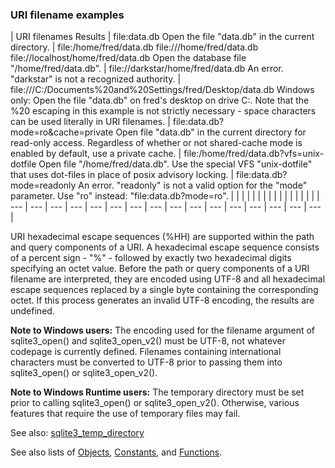 ### URI filename examples






| URI filenames  Results | file:data.db  Open the file "data.db" in the current directory. | file:/home/fred/data.db file:///home/fred/data.db  file://localhost/home/fred/data.db  Open the database file "/home/fred/data.db". | file://darkstar/home/fred/data.db  An error. "darkstar" is not a recognized authority. | file:///C:/Documents%20and%20Settings/fred/Desktop/data.db  Windows only: Open the file "data.db" on fred's desktop on drive C:. Note that the %20 escaping in this example is not strictly necessary \- space characters can be used literally in URI filenames. | file:data.db?mode\=ro\&cache\=private  Open file "data.db" in the current directory for read\-only access. Regardless of whether or not shared\-cache mode is enabled by default, use a private cache. | file:/home/fred/data.db?vfs\=unix\-dotfile  Open file "/home/fred/data.db". Use the special VFS "unix\-dotfile" that uses dot\-files in place of posix advisory locking. | file:data.db?mode\=readonly  An error. "readonly" is not a valid option for the "mode" parameter. Use "ro" instead: "file:data.db?mode\=ro". | | | | | | | | | | | | | | | |
| --- | --- | --- | --- | --- | --- | --- | --- | --- | --- | --- | --- | --- | --- | --- | --- |




URI hexadecimal escape sequences (%HH) are supported within the path and
query components of a URI. A hexadecimal escape sequence consists of a
percent sign \- "%" \- followed by exactly two hexadecimal digits
specifying an octet value. Before the path or query components of a
URI filename are interpreted, they are encoded using UTF\-8 and all
hexadecimal escape sequences replaced by a single byte containing the
corresponding octet. If this process generates an invalid UTF\-8 encoding,
the results are undefined.


**Note to Windows users:** The encoding used for the filename argument
of sqlite3\_open() and sqlite3\_open\_v2() must be UTF\-8, not whatever
codepage is currently defined. Filenames containing international
characters must be converted to UTF\-8 prior to passing them into
sqlite3\_open() or sqlite3\_open\_v2().


**Note to Windows Runtime users:** The temporary directory must be set
prior to calling sqlite3\_open() or sqlite3\_open\_v2(). Otherwise, various
features that require the use of temporary files may fail.


See also: [sqlite3\_temp\_directory](../c3ref/temp_directory.html)


See also lists of
 [Objects](../c3ref/objlist.html),
 [Constants](../c3ref/constlist.html), and
 [Functions](../c3ref/funclist.html).


